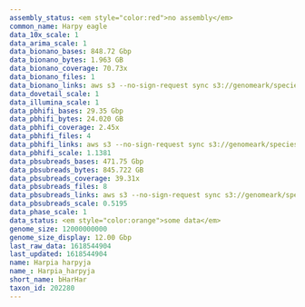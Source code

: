 ```yaml
---
assembly_status: <em style="color:red">no assembly</em>
common_name: Harpy eagle
data_10x_scale: 1
data_arima_scale: 1
data_bionano_bases: 848.72 Gbp
data_bionano_bytes: 1.963 GB
data_bionano_coverage: 70.73x
data_bionano_files: 1
data_bionano_links: aws s3 --no-sign-request sync s3://genomeark/species/Harpia_harpyja/bHarHar1/genomic_data/bionano/ .<br>
data_dovetail_scale: 1
data_illumina_scale: 1
data_pbhifi_bases: 29.35 Gbp
data_pbhifi_bytes: 24.020 GB
data_pbhifi_coverage: 2.45x
data_pbhifi_files: 4
data_pbhifi_links: aws s3 --no-sign-request sync s3://genomeark/species/Harpia_harpyja/bHarHar1/genomic_data/pacbio/ . --exclude "*subreads.bam*"<br>
data_pbhifi_scale: 1.1381
data_pbsubreads_bases: 471.75 Gbp
data_pbsubreads_bytes: 845.722 GB
data_pbsubreads_coverage: 39.31x
data_pbsubreads_files: 8
data_pbsubreads_links: aws s3 --no-sign-request sync s3://genomeark/species/Harpia_harpyja/bHarHar1/genomic_data/pacbio/ . --exclude "*ccs*bam*"<br>
data_pbsubreads_scale: 0.5195
data_phase_scale: 1
data_status: <em style="color:orange">some data</em>
genome_size: 12000000000
genome_size_display: 12.00 Gbp
last_raw_data: 1618544904
last_updated: 1618544904
name: Harpia harpyja
name_: Harpia_harpyja
short_name: bHarHar
taxon_id: 202280
---
```

